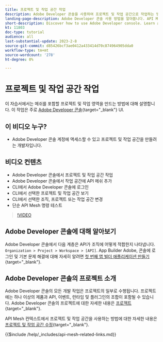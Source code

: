 ```yaml
---
title: 프로젝트 및 작업 공간 작업
description: Adobe Developer 콘솔을 사용하여 프로젝트 및 작업 공간으로 작업하는 방법을 살펴봅니다.
landing-page-description: Adobe Developer 콘솔 사용 방법을 알아봅니다. API Mesh에서 사용할 프로젝트 및 작업 공간에 대해 알아봅니다.
short-description: Discover how to use Adobe Developer console. Learn about projects and workspaces to be used with API Mesh.
kt: 11803
doc-type: tutorial
audience: all
last-substantial-update: 2023-2-8
source-git-commit: d85426bcf3ae0412a433414d70c874964905dda0
workflow-type: tm+mt
source-wordcount: '278'
ht-degree: 0%

---
```



# 프로젝트 및 작업 공간 작업

이 자습서에서는 메쉬를 포함할 프로젝트 및 작업 영역을 만드는 방법에 대해 설명합니다. 이 작업은 주로 [Adobe Developer 콘솔](https://developer.adobe.com/console){target="_blank"} UI.

## 이 비디오 누구?

* Adobe Developer 콘솔 계정에 액세스할 수 있고 프로젝트 및 작업 공간을 만들려는 개발자입니다.

## 비디오 컨텐츠

* Adobe Developer 콘솔에서 프로젝트 및 작업 공간 작업
* Adobe Developer 콘솔에서 작업 공간에 API 메쉬 추가
* CLI에서 Adobe Developer 콘솔에 로그인
* CLI에서 선택한 프로젝트 및 작업 공간 보기
* CLI에서 선택한 조직, 프로젝트 또는 작업 공간 변경
* 단순 API Mesh 명령 테스트

>[!VIDEO](https://video.tv.adobe.com/v/3414123?quality=12&learn=on)

## Adobe Developer 콘솔에 대해 알아보기

Adobe Developer 콘솔에서 다음 계층은 API가 조직에 어떻게 적합한지 나타냅니다. `Organization > Project > Workspace > [API]`. App Builder Adobe, 콘솔에 로그인 및 기본 문제 해결에 대해 자세히 알려면 [첫 번째 앱 빌더 애플리케이션 만들기](https://developer.adobe.com/app-builder/docs/getting_started/first_app/){target="_blank"}.

## Adobe Developer 콘솔의 프로젝트 소개

Adobe Developer 콘솔의 모든 개발 작업은 프로젝트의 일부로 수행됩니다. 프로젝트에는 하나 이상의 제품과 API, 이벤트, 런타임 및 플러그인의 조합이 포함될 수 있습니다. Adobe Developer 콘솔의 프로젝트에 대한 자세한 내용은 [프로젝트](https://developer.adobe.com/developer-console/docs/guides/projects/){target="_blank"}.

API Mesh 컨텍스트에서 프로젝트 및 작업 공간을 사용하는 방법에 대한 자세한 내용은 [프로젝트 및 작업 공간 수정](https://developer.adobe.com/graphql-mesh-gateway/gateway/create-mesh/#modify-projects-and-workspaces){target="_blank"}.

{{$include /help/_includes/api-mesh-related-links.md}}
